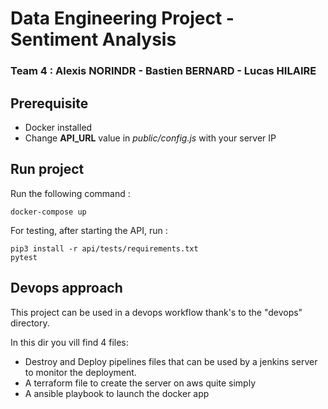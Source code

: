 # Data Engineering Project - Sentiment Analysis
### Team 4 : Alexis NORINDR - Bastien BERNARD - Lucas HILAIRE

## Prerequisite

- Docker installed
- Change **API_URL** value in *public/config.js* with your server IP

## Run project

Run the following command :
```
docker-compose up
```

For testing, after starting the API, run :
```
pip3 install -r api/tests/requirements.txt
pytest
```


## Devops approach

This project can be used in a devops workflow thank's to the "devops" directory.

In this dir you vill find 4 files:

- Destroy and Deploy pipelines files that can be used by a jenkins server to monitor the deployment.
- A terraform file to create the server on aws quite simply 
- A ansible playbook to launch the docker app 

